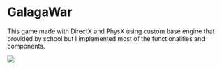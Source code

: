 # GalagaWar
This game made with DirectX and PhysX using custom base engine that provided by school but I implemented most of the functionalities and components.

![](GalagaWar/OverlordProject/Resources/Images/demo.gif)
